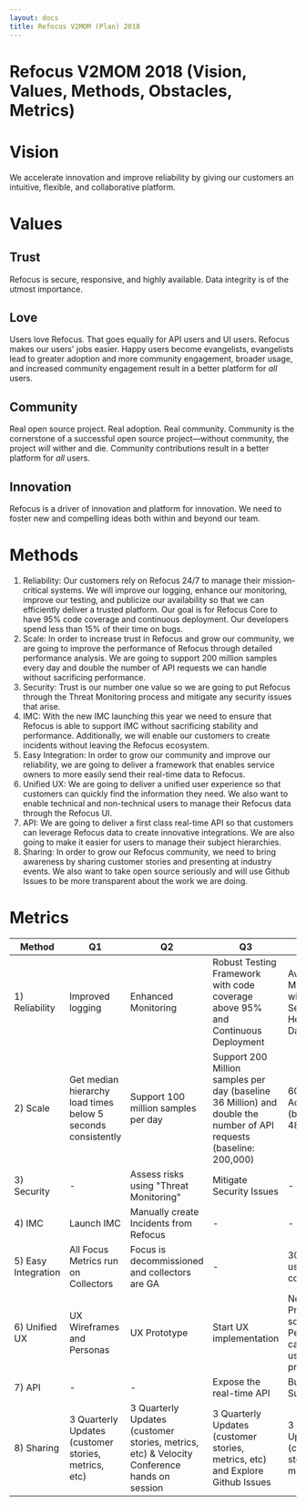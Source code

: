 ```yaml
---
layout: docs
title: Refocus V2MOM (Plan) 2018
---
```


# Refocus V2MOM 2018 (Vision, Values, Methods, Obstacles, Metrics)

# Vision

We accelerate innovation and improve reliability by giving our customers an intuitive, flexible, and collaborative platform.

# Values

## Trust

Refocus is secure, responsive, and highly available. Data integrity is of the utmost importance.

## Love

Users love Refocus. That goes equally for API users and UI users. Refocus makes our users' jobs easier. Happy users become evangelists, evangelists lead to greater adoption and more community engagement, broader usage, and increased community engagement result in a better platform for *all* users.

## Community

Real open source project. Real adoption. Real community. Community is the cornerstone of a successful open source project—without community, the project *will* wither and die. Community contributions result in a better platform for *all* users.

## Innovation

Refocus is a driver of innovation and platform for innovation. We need to foster new and compelling ideas both within and beyond our team.

# Methods

1. Reliability: Our customers rely on Refocus 24/7 to manage their mission-critical systems. We will improve our logging, enhance our monitoring, improve our testing, and publicize our availability so that we can efficiently deliver a trusted platform. Our goal is for Refocus Core to have 95% code coverage and continuous deployment. Our developers spend less than 15% of their time on bugs.
2. Scale: In order to increase trust in Refocus and grow our community, we are going to improve the performance of Refocus through detailed performance analysis. We are going to support 200 million samples every day and double the number of API requests we can handle without sacrificing performance.
3. Security: Trust is our number one value so we are going to put Refocus through the Threat Monitoring process and mitigate any security issues that arise.
4. IMC: With the new IMC launching this year we need to ensure that Refocus is able to support IMC without sacrificing stability and performance. Additionally, we will enable our customers to create incidents without leaving the Refocus ecosystem.
5. Easy Integration: In order to grow our community and improve our reliability, we are going to deliver a framework that enables service owners to more easily send their real-time data to Refocus.
6. Unified UX: We are going to deliver a unified user experience so that customers can quickly find the information they need. We also want to enable technical and non-technical users to manage their Refocus data through the Refocus UI.
7. API: We are going to deliver a first class real-time API so that customers can leverage Refocus data to create innovative integrations. We are also going to make it easier for users to manage their subject hierarchies.
8. Sharing: In order to grow our Refocus community, we need to bring awareness by sharing customer stories and presenting at industry events. We also want to take open source seriously and will use Github Issues to be more transparent about the work we are doing.

# Metrics

|Method |Q1 |Q2 |Q3 |Q4 |
|---    |---    |---    |---    |---    |
|1) Reliability |Improved logging   |Enhanced Monitoring    |Robust Testing Framework with code coverage above 95% and Continuous Deployment    |Availability Monitoring with the Service Health Dashboard  |
|2) Scale   |Get median hierarchy load times below 5 seconds consistently   |Support 100 million samples per day    |Support 200 Million samples per day (baseline 36 Million) and double the number of API requests (baseline: 200,000)   |600 Weekly Active Users (baseline 480) |
|3) Security    |-  |Assess risks using "Threat Monitoring" |Mitigate Security Issues   |-  |
|4) IMC |Launch IMC |Manually create Incidents from Refocus |-  |-  |
|5) Easy Integration    |All Focus Metrics run on Collectors    |Focus is decommissioned and collectors are GA  |-  |30 Aspects use collectors  |
|6) Unified UX  |UX Wireframes and Personas |UX Prototype   |Start UX implementation    |Net Promoter score >60 & Perspectives can have user defined preferences    |
|7) API |-  |-  |Expose the real-time API   |Bulk API for Subjects  |
|8) Sharing |3 Quarterly Updates (customer stories, metrics, etc)   |3 Quarterly Updates (customer stories, metrics, etc) & Velocity Conference hands on session    |3 Quarterly Updates (customer stories, metrics, etc) and Explore Github Issues   |3 Quarterly Updates (customer stories, metrics, etc)   |

